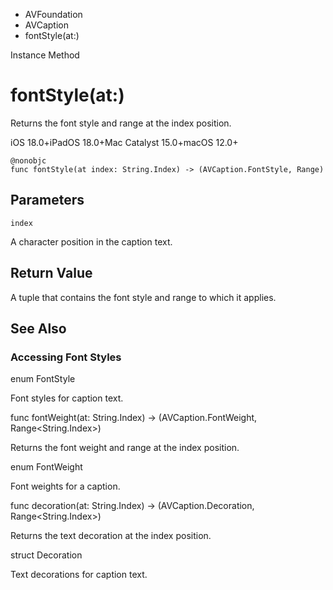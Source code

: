 

- AVFoundation
- AVCaption
-  fontStyle(at:) 

Instance Method

# fontStyle(at:)

Returns the font style and range at the index position.

iOS 18.0+iPadOS 18.0+Mac Catalyst 15.0+macOS 12.0+

``` source
@nonobjc
func fontStyle(at index: String.Index) -> (AVCaption.FontStyle, Range)
```

## Parameters 

`index`  

A character position in the caption text.

## Return Value

A tuple that contains the font style and range to which it applies.

## See Also

### Accessing Font Styles

enum FontStyle

Font styles for caption text.

func fontWeight(at: String.Index) -> (AVCaption.FontWeight, Range&lt;String.Index>)

Returns the font weight and range at the index position.

enum FontWeight

Font weights for a caption.

func decoration(at: String.Index) -> (AVCaption.Decoration, Range&lt;String.Index>)

Returns the text decoration at the index position.

struct Decoration

Text decorations for caption text.

